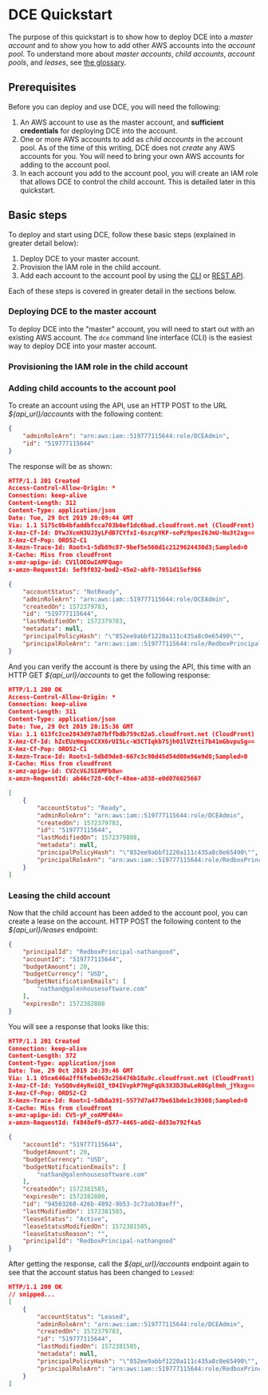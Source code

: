 # DCE Quickstart

The purpose of this quickstart is to show how to deploy DCE into
a _master account_ and to show you how to add other AWS accounts
into the _account pool_. To understand more about _master accounts_,
_child accounts_, _account pools_, and _leases_, see [the glossary](/glossary/).

## Prerequisites

Before you can deploy and use DCE, you will need the following:

1. An AWS account to use as the master account, and **sufficient credentials**
for deploying DCE into the account.
1. One or more AWS accounts to add as _child accounts_ in the account pool. As 
of the time of this writing, DCE does not _create_ any AWS accounts for you. 
You will need to bring your own AWS accounts for adding to the account pool.
1. In each account you add to the account pool, you will create an IAM role
that allows DCE to control the child account. This is detailed later 
in this quickstart.

## Basic steps

To deploy and start using DCE, follow these basic steps (explained in 
greater detail below):

1. Deploy DCE to your master account.
1. Provision the IAM role in the child account.
1. Add each account to the account pool by using the 
[CLI](/using-the-cli/) or [REST API](/api-documentation/).

Each of these steps is covered in greater detail in the sections below.

### Deploying DCE to the master account

To deploy DCE into the "master" account, you will need to start out with
an existing AWS account. The `dce` command line interface (CLI) is the easiest
way to deploy DCE into your master account.

### Provisioning the IAM role in the child account



### Adding child accounts to the account pool

To create an account using the API, use an HTTP POST to the URL 
*${api_url}/accounts* with the following content:

```json
{
    "adminRoleArn": "arn:aws:iam::519777115644:role/DCEAdmin",
    "id": "519777115644"
}
```

The response will be as shown:

```json
HTTP/1.1 201 Created
Access-Control-Allow-Origin: *
Connection: keep-alive
Content-Length: 312
Content-Type: application/json
Date: Tue, 29 Oct 2019 20:09:44 GMT
Via: 1.1 5175c0b4bfaddbfcca703b6ef1dc6bad.cloudfront.net (CloudFront)
X-Amz-Cf-Id: DYwJXcmH3UJ3yLFdB7CYfxI-6szcpYKF-soPz9pesI6JmU-Nu3t2xg==
X-Amz-Cf-Pop: ORD52-C1
X-Amzn-Trace-Id: Root=1-5db89c87-9bef5e560d1c2129624430d3;Sampled=0
X-Cache: Miss from cloudfront
x-amz-apigw-id: CV1lOEOwIAMFQag=
x-amzn-RequestId: 5ef9f032-bed2-45e2-abf8-7051d15ef966

{
    "accountStatus": "NotReady",
    "adminRoleArn": "arn:aws:iam::519777115644:role/DCEAdmin",
    "createdOn": 1572379783,
    "id": "519777115644",
    "lastModifiedOn": 1572379783,
    "metadata": null,
    "principalPolicyHash": "\"852ee9abbf1220a111c435a8c0e65490\"",
    "principalRoleArn": "arn:aws:iam::519777115644:role/RedboxPrincipal-nathangood"
}
```

And you can verify the account is there by using the API, this time
with an HTTP GET *${api_url}/accounts* to get the following response:

```json
HTTP/1.1 200 OK
Access-Control-Allow-Origin: *
Connection: keep-alive
Content-Length: 311
Content-Type: application/json
Date: Tue, 29 Oct 2019 20:15:36 GMT
Via: 1.1 613fc2ce2843d97a87bffbdb759c82a5.cloudfront.net (CloudFront)
X-Amz-Cf-Id: hZcEUzHmgnCCXX6rUI5Lc-W3CTIqkb7Sjh01lVZtti7b41mGbvpuSg==
X-Amz-Cf-Pop: ORD52-C1
X-Amzn-Trace-Id: Root=1-5db89de8-667c3c90d45d54d08e96e9d0;Sampled=0
X-Cache: Miss from cloudfront
x-amz-apigw-id: CV2cVGJSIAMFb8w=
x-amzn-RequestId: ab46c728-60cf-48ee-a838-e0d076025667

[
    {
        "accountStatus": "Ready",
        "adminRoleArn": "arn:aws:iam::519777115644:role/DCEAdmin",
        "createdOn": 1572379783,
        "id": "519777115644",
        "lastModifiedOn": 1572379888,
        "metadata": null,
        "principalPolicyHash": "\"852ee9abbf1220a111c435a8c0e65490\"",
        "principalRoleArn": "arn:aws:iam::519777115644:role/RedboxPrincipal-nathangood"
    }
]
```

### Leasing the child account

Now that the child account has been added to the account pool, you
can create a lease on the account. HTTP POST the following 
content to the *${api_url}/leases* endpoint:

```json
{
    "principalId": "RedboxPrincipal-nathangood",
    "accountId": "519777115644",
    "budgetAmount": 20,
    "budgetCurrency": "USD",
    "budgetNotificationEmails": [
        "nathan@galenhousesoftware.com"
    ],
    "expiresOn": 1572382800
}
```

You will see a response that looks like this:

```json
HTTP/1.1 201 Created
Connection: keep-alive
Content-Length: 372
Content-Type: application/json
Date: Tue, 29 Oct 2019 20:39:46 GMT
Via: 1.1 05ce646a2ff6febe063c256476b18a9c.cloudfront.net (CloudFront)
X-Amz-Cf-Id: Yo5Q0vd4yReiQI_tD4IVvpkP7HgFqUk3X3DJ8wLeR0Gpl0mh_jYkxg==
X-Amz-Cf-Pop: ORD52-C2
X-Amzn-Trace-Id: Root=1-5db8a391-5577d7a477be61bde1c39308;Sampled=0
X-Cache: Miss from cloudfront
x-amz-apigw-id: CV5-yF_coAMFd4A=
x-amzn-RequestId: f4848ef9-d577-4465-a0d2-dd33e792f4a5

{
    "accountId": "519777115644",
    "budgetAmount": 20,
    "budgetCurrency": "USD",
    "budgetNotificationEmails": [
        "nathan@galenhousesoftware.com"
    ],
    "createdOn": 1572381585,
    "expiresOn": 1572382800,
    "id": "94503268-426b-4892-9b53-3c73ab38aeff",
    "lastModifiedOn": 1572381585,
    "leaseStatus": "Active",
    "leaseStatusModifiedOn": 1572381585,
    "leaseStatusReason": "",
    "principalId": "RedboxPrincipal-nathangood"
}
```

After getting the response, call the *${api_url}/accounts* endpoint 
again to see that the account status has been changed to 
`Leased`:

```json
HTTP/1.1 200 OK
// snipped...
[
    {
        "accountStatus": "Leased",
        "adminRoleArn": "arn:aws:iam::519777115644:role/DCEAdmin",
        "createdOn": 1572379783,
        "id": "519777115644",
        "lastModifiedOn": 1572381585,
        "metadata": null,
        "principalPolicyHash": "\"852ee9abbf1220a111c435a8c0e65490\"",
        "principalRoleArn": "arn:aws:iam::519777115644:role/RedboxPrincipal-nathangood"
    }
]
```

